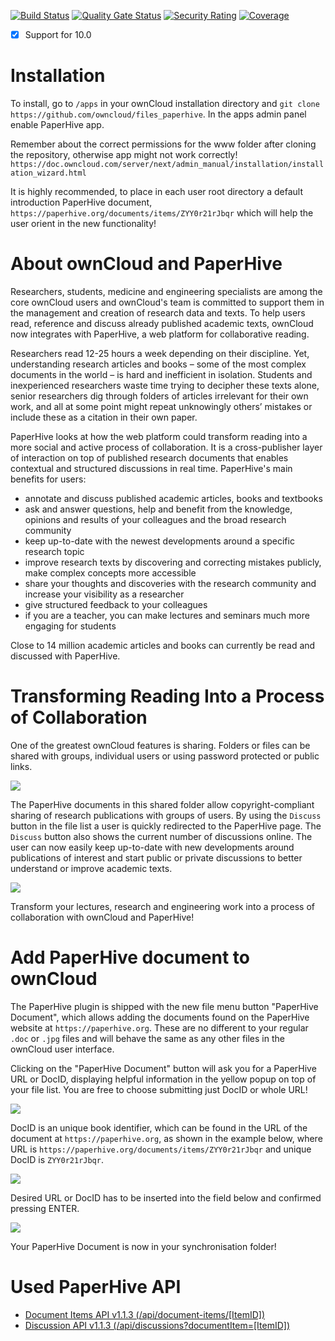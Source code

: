 [![Build Status](https://travis-ci.org/owncloud/files_paperhive.svg?branch=master)](https://travis-ci.org/owncloud/files_paperhive)
[![Quality Gate Status](https://sonarcloud.io/api/project_badges/measure?project=owncloud_files_paperhive&metric=alert_status)](https://sonarcloud.io/dashboard?id=owncloud_files_paperhive)
[![Security Rating](https://sonarcloud.io/api/project_badges/measure?project=owncloud_files_paperhive&metric=security_rating)](https://sonarcloud.io/dashboard?id=owncloud_files_paperhive)
[![Coverage](https://sonarcloud.io/api/project_badges/measure?project=owncloud_files_paperhive&metric=coverage)](https://sonarcloud.io/dashboard?id=owncloud_files_paperhive)

- [x] Support for 10.0

# Installation

To install, go to ```/apps``` in your ownCloud installation directory and ```git clone https://github.com/owncloud/files_paperhive```. In the apps admin panel enable PaperHive app.

Remember about the correct permissions for the www folder after cloning the repository, otherwise app might not work correctly! `https://doc.owncloud.com/server/next/admin_manual/installation/installation_wizard.html`

It is highly recommended, to place in each user root directory a default introduction PaperHive document, `https://paperhive.org/documents/items/ZYY0r21rJbqr` which will help the user orient in the new functionality!

# About ownCloud and PaperHive
Researchers, students, medicine and engineering specialists are among the core ownCloud users and ownCloud's team is committed to support them in the management and creation of research data and texts. To help users read, reference and discuss already published academic texts, ownCloud now integrates with PaperHive, a web platform for collaborative reading.

Researchers read 12-25 hours a week depending on their discipline. Yet, understanding research articles and books – some of the most complex documents in the world – is hard and inefficient in isolation. Students and inexperienced researchers waste time trying to decipher these texts alone, senior researchers dig through folders of articles irrelevant for their own work, and all at some point might repeat unknowingly others’ mistakes or include these as a citation in their own paper.

PaperHive looks at how the web platform could transform reading into a more social and active process of collaboration. It is a cross-publisher layer of interaction on top of published research documents that enables contextual and structured discussions in real time. PaperHive's main benefits for users:
* annotate and discuss published academic articles, books and textbooks
* ask and answer questions, help and benefit from the knowledge, opinions and results of your colleagues and the broad research community
* keep up-to-date with the newest developments around a specific research topic
* improve research texts by discovering and correcting mistakes publicly, make complex concepts more accessible
* share your thoughts and discoveries with the research community and increase your visibility as a researcher
* give structured feedback to your colleagues
* if you are a teacher, you can make lectures and seminars much more engaging for students

Close to 14 million academic articles and books can currently be read and discussed with PaperHive.

# Transforming Reading Into a Process of Collaboration

One of the greatest ownCloud features is sharing. Folders or files can be shared with groups, individual users or using password protected or public links.

![](https://github.com/mrow4a/files_paperhive/blob/master/screenshots/sharing_documents_1.png)

The PaperHive documents in this shared folder allow copyright-compliant sharing of research publications with groups of users. By using the `Discuss` button in the file list a user is quickly redirected to the PaperHive page. The `Discuss` button also shows the current number of discussions online. 
The user can now easily keep up-to-date with new developments around publications of interest and start public or private discussions to better understand or improve academic texts.

![](https://github.com/mrow4a/files_paperhive/blob/master/screenshots/sharing_documents_2.png)

Transform your lectures, research and engineering work into a process of collaboration with ownCloud and PaperHive!

# Add PaperHive document to ownCloud

The PaperHive plugin is shipped with the new file menu button "PaperHive Document", which allows adding the documents found on the PaperHive website at `https://paperhive.org`. These are no different to your regular `.doc` or `.jpg` files and will behave the same as any other files in the ownCloud user interface.

Clicking on the "PaperHive Document" button will ask you for a PaperHive URL or DocID, displaying helpful information in the yellow popup on top of your file list. You are free to choose submitting just DocID or whole URL!

![](https://github.com/mrow4a/files_paperhive/blob/master/screenshots/add_new_book_1.png)

DocID is an unique book identifier, which can be found in the URL of the document at `https://paperhive.org`, as shown in the example below, where URL is `https://paperhive.org/documents/items/ZYY0r21rJbqr` and unique DocID is `ZYY0r21rJbqr`.

![](https://github.com/mrow4a/files_paperhive/blob/master/screenshots/add_new_book_2.png)

Desired URL or DocID has to be inserted into the field below and confirmed pressing ENTER.

![](https://github.com/mrow4a/files_paperhive/blob/master/screenshots/add_new_book_3.png)

Your PaperHive Document is now in your synchronisation folder!

# Used PaperHive API

- [Document Items API v1.1.3 (/api/document-items/[ItemID])](https://github.com/paperhive/frontend/blob/v1.1.3/app/services/document-items-api.ts)
- [Discussion API v1.1.3 (/api/discussions?documentItem=[ItemID])](https://github.com/paperhive/frontend/blob/v1.1.3/app/components/document-item.ts)
